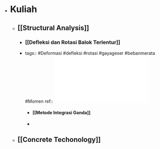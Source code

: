 - # Kuliah
	- ## [[Structural Analysis]]
		- ### [[Defleksi dan Rotasi Balok Terlentur]]
		- tags:: #Deformasi #defleksi #rotasi #gayageser #bebanmerata #Momen
		  ref:: ![BAB 2. DEFLEKSI DAN ROTASI BALOK TERLENTUR.pdf](../assets/BAB_2._DEFLEKSI_DAN_ROTASI_BALOK_TERLENTUR_1663734488421_0.pdf)
			- #### [[Metode Integrasi Ganda]]
			-
	- ## [[Concrete Techonology]]